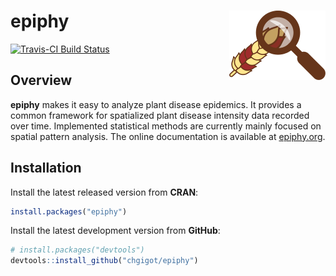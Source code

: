 # epiphy <img src="man/figures/logo.png" align="right" />

[![Travis-CI Build Status](https://travis-ci.org/chgigot/epiphy.svg?branch=master)](https://travis-ci.org/chgigot/epiphy)

## Overview

**epiphy** makes it easy to analyze plant disease epidemics. It provides a common framework for spatialized plant disease intensity data recorded over time. Implemented statistical methods are currently mainly focused on spatial pattern analysis. The online documentation is available at [epiphy.org](http://epiphy.org).

## Installation

Install the latest released version from **CRAN**:

```r
install.packages("epiphy")
```

Install the latest development version from **GitHub**:

```r
# install.packages("devtools")
devtools::install_github("chgigot/epiphy")
```
